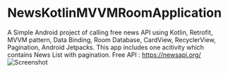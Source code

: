# NewsKotlinMVVMRoomApplication

A Simple Android project of calling free news API using Kotlin, Retrofit, MVVM pattern, Data Binding, Room Database, CardView, RecyclerView, Pagination, Android Jetpacks. 
This app includes one acitivity which contains News List with pagination. 
Free API : https://newsapi.org/ ![Screenshot](https://github.com/shivanigkapadia/NewsKotlinMVVMRoomApplication/blob/master/app/screenshot_mainscreen.png?raw=true)





